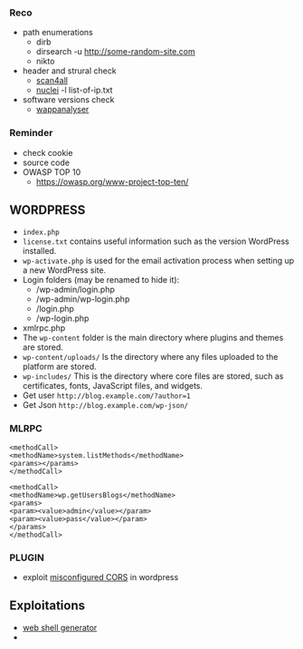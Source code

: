 ### Reco
- path enumerations 
	- dirb
	- dirsearch -u http://some-random-site.com
	- nikto
- header and strural check
	- [scan4all](https://github.com/hktalent/scan4all)
	- [nuclei](https://github.com/projectdiscovery/nuclei) -l list-of-ip.txt
- software versions check 
	-  [wappanalyser](https://www.wappalyzer.com/)

### Reminder
- check cookie
- source code 
- OWASP TOP 10
	- https://owasp.org/www-project-top-ten/
## WORDPRESS 
-   `index.php`
- `license.txt` contains useful information such as the version WordPress installed.
- `wp-activate.php` is used for the email activation process when setting up a new WordPress site.
- Login folders (may be renamed to hide it):
	-  /wp-admin/login.php
	- /wp-admin/wp-login.php
	- /login.php
	- /wp-login.php
- xmlrpc.php
- The `wp-content` folder is the main directory where plugins and themes are stored.
- `wp-content/uploads/` Is the directory where any files uploaded to the platform are stored.
- `wp-includes/` This is the directory where core files are stored, such as certificates, fonts, JavaScript files, and widgets.
- Get user `http://blog.example.com/?author=1`
- Get Json `http://blog.example.com/wp-json/`
### MLRPC 

```
<methodCall>
<methodName>system.listMethods</methodName>
<params></params>
</methodCall>
```

```
<methodCall>
<methodName>wp.getUsersBlogs</methodName>
<params>
<param><value>admin</value></param>
<param><value>pass</value></param>
</params>
</methodCall>
```
### PLUGIN
- exploit [misconfigured CORS](https://vulners.com/hackerone/H1:1187543) in wordpress
## Exploitations 

- [web shell generator](https://www.revshells.com/)
- 